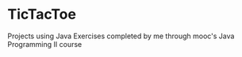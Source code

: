# TicTacToe
Projects using Java
Exercises completed by me through mooc's Java Programming II course

